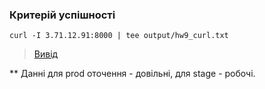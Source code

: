 ### Критерій успішності

```
curl -I 3.71.12.91:8000 | tee output/hw9_curl.txt
```

> [Вивід](output/hw9_curl.txt)

** Данні для prod оточення - довільні, для stage - робочі.
